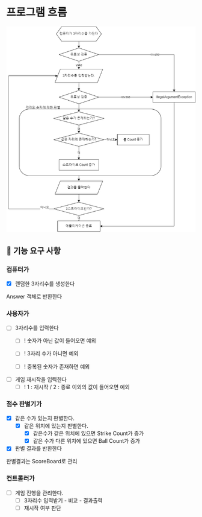 # 프로그램 흐름

![flowchart](flowchart.png)

## 🚀 기능 요구 사항

### 컴퓨터가

- [x] 랜덤한 3자리수를 생성한다

Answer 객체로 반환한다

### 사용자가

- [ ] 3자리수를 입력한다
    - [ ] ! 숫자가 아닌 값이 들어오면 예외
    - [ ] ! 3자리 수가 아니면 예외
    - [ ] ! 중복된 숫자가 존재하면 예외


- [ ] 게임 재시작을 입력한다
    - [ ] ! 1 : 재시작 / 2 : 종료 이외의 값이 들어오면 예외

### 점수 판별기가

- [x] 같은 수가 있는지 판별한다.
    - [x] 같은 위치에 있는지 판별한다.
        - [x] 같은수가 같은 위치에 있으면 Strike Count가 증가
        - [x] 같은 수가 다른 위치에 있으면 Ball Count가 증가

- [x] 판별 결과를 반환한다

판별결과는 ScoreBoard로 관리

### 컨트롤러가

- [ ] 게임 진행을 관리한다.
    - [ ] 3자리수 입력받기 - 비교 - 결과출력
    - [ ] 재시작 여부 판단